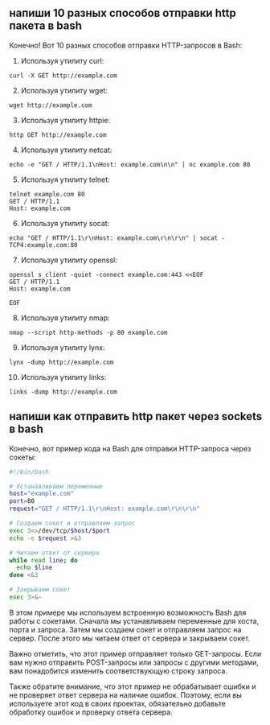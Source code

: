 ## напиши 10 разных способов отправки http пакета в bash

Конечно! Вот 10 разных способов отправки HTTP-запросов в Bash:

1. Используя утилиту curl:

```
curl -X GET http://example.com
```

2. Используя утилиту wget:

```
wget http://example.com
```

3. Используя утилиту httpie:

```
http GET http://example.com
```

4. Используя утилиту netcat:

```
echo -e "GET / HTTP/1.1\nHost: example.com\n\n" | nc example.com 80
```

5. Используя утилиту telnet:

```
telnet example.com 80
GET / HTTP/1.1
Host: example.com
```

6. Используя утилиту socat:

```
echo "GET / HTTP/1.1\r\nHost: example.com\r\n\r\n" | socat - TCP4:example.com:80
```

7. Используя утилиту openssl:

```
openssl s_client -quiet -connect example.com:443 <<EOF
GET / HTTP/1.1
Host: example.com

EOF
```

8. Используя утилиту nmap:

```
nmap --script http-methods -p 80 example.com
```

9. Используя утилиту lynx:

```
lynx -dump http://example.com
```

10. Используя утилиту links:

```
links -dump http://example.com
```

## напиши как отправить http пакет через sockets в bash

Конечно, вот пример кода на Bash для отправки HTTP-запроса через сокеты:

```bash
#!/bin/bash

# Устанавливаем переменные
host="example.com"
port=80
request="GET / HTTP/1.1\r\nHost: example.com\r\n\r\n"

# Создаем сокет и отправляем запрос
exec 3<>/dev/tcp/$host/$port
echo -e $request >&3

# Читаем ответ от сервера
while read line; do
  echo $line
done <&3

# Закрываем сокет
exec 3>&-
```

В этом примере мы используем встроенную возможность Bash для работы с сокетами. Сначала мы устанавливаем переменные для хоста, порта и запроса. Затем мы создаем сокет и отправляем запрос на сервер. После этого мы читаем ответ от сервера и закрываем сокет.

Важно отметить, что этот пример отправляет только GET-запросы. Если вам нужно отправить POST-запросы или запросы с другими методами, вам понадобится изменить соответствующую строку запроса.

Также обратите внимание, что этот пример не обрабатывает ошибки и не проверяет ответ сервера на наличие ошибок. Поэтому, если вы используете этот код в своих проектах, обязательно добавьте обработку ошибок и проверку ответа сервера.
